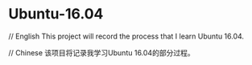 # Ubuntu-16.04

// English
This project will record the process that I learn Ubuntu 16.04.


// Chinese
该项目将记录我学习Ubuntu 16.04的部分过程。
